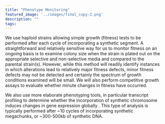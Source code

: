 ```yaml
---
title: "Phenotype Monitoring"
featured_image: '../images/final_copy-2.png'
description: ""
tags:
---
```

We use haploid strains allowing simple growth (fitness) tests to be performed after each cycle of incorporating a synthetic segment. A straightforward and relatively sensitive way for us to monitor fitness on an ongoing basis is to examine colony size when the strain is plated out on the appropriate selective and non-selective media and compared to the parental strain(s). However, while this method will readily identify instances in which alterations lead to relatively major fitness defects, minor fitness defects may not be detected and certainly the spectrum of growth conditions examined will be small. We will also perform competitive growth assays to evaluate whether minute changes in fitness have occurred.

We also use more elaborate phenotyping tools, in particular transcript profiling to determine whether the incorporation of synthetic chromosome induces changes in gene expression globally .  This type of analysis is typically performed after ~10 cycles of incorporating synthetic megachunks, or ~300-500kb of synthetic DNA.